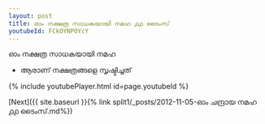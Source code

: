 ```yaml
---
layout: post
title: ഓം നക്ഷത്ര സാധകയായി നമഹ ൧൧ ടൈംസ്
youtubeId: FCkOYNPOYcY
---
```

 
 
 ഓം നക്ഷത്ര സാധകയായി നമഹ 
 
 -  ആരാണ് നക്ഷത്രങ്ങളെ സൃഷ്ടിച്ചത് 
 
  
 
  
 
 
 
 
 
 


{% include youtubePlayer.html id=page.youtubeId %}
 
[Next]({{ site.baseurl }}{% link  split1/_posts/2012-11-05-ഓം ചന്ദ്രായ നമഹ ൧൧ ടൈംസ്.md%})
 
